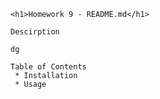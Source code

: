 
    <h1>Homework 9 - README.md</h1>

    Descirption

    dg

    Table of Contents
     * Installation 
     * Usage 
    